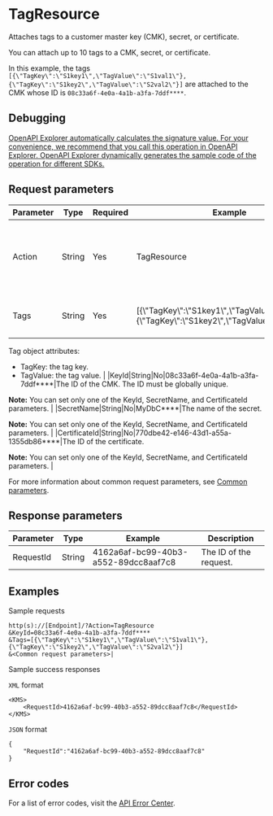 # TagResource

Attaches tags to a customer master key \(CMK\), secret, or certificate.

You can attach up to 10 tags to a CMK, secret, or certificate.

In this example, the tags `[{\"TagKey\":\"S1key1\",\"TagValue\":\"S1val1\"},{\"TagKey\":\"S1key2\",\"TagValue\":\"S2val2\"}]` are attached to the CMK whose ID is `08c33a6f-4e0a-4a1b-a3fa-7ddf****`.

## Debugging

[OpenAPI Explorer automatically calculates the signature value. For your convenience, we recommend that you call this operation in OpenAPI Explorer. OpenAPI Explorer dynamically generates the sample code of the operation for different SDKs.](https://api.aliyun.com/#product=Kms&api=TagResource&type=RPC&version=2016-01-20)

## Request parameters

|Parameter|Type|Required|Example|Description|
|---------|----|--------|-------|-----------|
|Action|String|Yes|TagResource|The operation that you want to perform. Set the value to TagResource. |
|Tags|String|Yes|\[\{\\"TagKey\\":\\"S1key1\\",\\"TagValue\\":\\"S1val1\\"\},\{\\"TagKey\\":\\"S1key2\\",\\"TagValue\\":\\"S2val2\\"\}\]|One or more tags. Format: tag object array.

 Tag object attributes:

 -   TagKey: the tag key.
-   TagValue: the tag value. |
|KeyId|String|No|08c33a6f-4e0a-4a1b-a3fa-7ddf\*\*\*\*|The ID of the CMK. The ID must be globally unique.

 **Note:** You can set only one of the KeyId, SecretName, and CertificateId parameters. |
|SecretName|String|No|MyDbC\*\*\*\*|The name of the secret.

 **Note:** You can set only one of the KeyId, SecretName, and CertificateId parameters. |
|CertificateId|String|No|770dbe42-e146-43d1-a55a-1355db86\*\*\*\*|The ID of the certificate.

 **Note:** You can set only one of the KeyId, SecretName, and CertificateId parameters. |

For more information about common request parameters, see [Common parameters](~~69007~~).

## Response parameters

|Parameter|Type|Example|Description|
|---------|----|-------|-----------|
|RequestId|String|4162a6af-bc99-40b3-a552-89dcc8aaf7c8|The ID of the request. |

## Examples

Sample requests

```
http(s)://[Endpoint]/?Action=TagResource
&KeyId=08c33a6f-4e0a-4a1b-a3fa-7ddf****
&Tags=[{\"TagKey\":\"S1key1\",\"TagValue\":\"S1val1\"},{\"TagKey\":\"S1key2\",\"TagValue\":\"S2val2\"}]
&<Common request parameters>|
```

Sample success responses

`XML` format

```
<KMS>
    <RequestId>4162a6af-bc99-40b3-a552-89dcc8aaf7c8</RequestId>
</KMS>
```

`JSON` format

```
{
    "RequestId":"4162a6af-bc99-40b3-a552-89dcc8aaf7c8"
}
```

## Error codes

For a list of error codes, visit the [API Error Center](https://error-center.alibabacloud.com/status/product/Kms).

